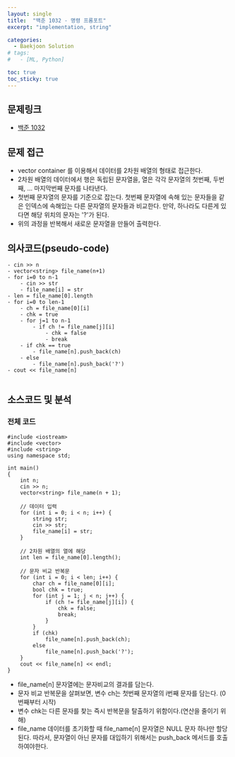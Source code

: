```yaml
---
layout: single
title:  "백준 1032 - 명령 프롬포트"
excerpt: "implementation, string"

categories:
  - Baekjoon Solution
# tags:
#   - [ML, Python]

toc: true
toc_sticky: true
---
```


## 문제링크

- [백준 1032](https://www.acmicpc.net/problem/1032)

## 문제 접근

- vector container 를 이용해서 데이터를 2차원 배열의 형태로 접근한다.
- 2차원 배열의 데이터에서 행은 독립된 문자열을, 열은 각각 문자열의 첫번째, 두번째, ... 마지막번째 문자를 나타낸다.
- 첫번째 문자열의 문자를 기준으로 잡는다. 첫번째 문자열에 속해 있는 문자들을 같은 인덱스에 속해있는 다른 문자열의 문자들과 비교한다. 만약, 하나라도 다른게 있다면 해당 위치의 문자는 '?'가 된다.
- 위의 과정을 반복해서 새로운 문자열을 만들어 출력한다.

## 의사코드(pseudo-code)

```
- cin >> n
- vector<string> file_name(n+1)
- for i=0 to n-1
	- cin >> str
	- file_name[i] = str
- len = file_name[0].length
- for i=0 to len-1
	- ch = file_name[0][i]
	- chk = true
	- for j=1 to n-1
		- if ch != file_name[j][i]
			- chk = false
			- break
	- if chk == true
		- file_name[n].push_back(ch)
	- else
		- file_name[n].push_back('?')
- cout << file_name[n]
	
```

## 소스코드 및 분석

### 전체 코드

```
#include <iostream>
#include <vector>
#include <string>
using namespace std;

int main()
{
	int n;
	cin >> n;
	vector<string> file_name(n + 1);

    // 데이터 입력
	for (int i = 0; i < n; i++) {
		string str;
		cin >> str;
		file_name[i] = str;
	}

    // 2차원 배열의 열에 해당
	int len = file_name[0].length();

    // 문자 비교 반복문
	for (int i = 0; i < len; i++) {
		char ch = file_name[0][i];
		bool chk = true;
		for (int j = 1; j < n; j++) {
			if (ch != file_name[j][i]) {
				chk = false;
				break;
			}
		}
		if (chk)
			file_name[n].push_back(ch);
		else
			file_name[n].push_back('?');
	}
	cout << file_name[n] << endl;
}
```

- file_name[n] 문자열에는 문자비교의 결과를 담는다.
- 문자 비교 반복문을 살펴보면, 변수 ch는 첫번째 문자열의 i번째 문자를 담는다. (0번째부터 시작)
- 변수 chk는 다른 문자를 찾는 즉시 반복문을 탈출하기 위함이다.(연산을 줄이기 위해)
- file_name 데이터를 초기화할 때 file_name[n] 문자열은 NULL 문자 하나만 할당된다. 따라서, 문자열이 아닌 문자를 대입하기 위해서는 push_back 메서드를 호출하여야한다. 